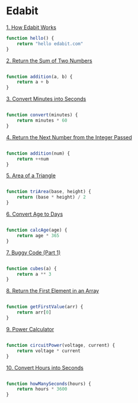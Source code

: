 # Edabit

[1. How Edabit Works](https://edabit.com/challenge/ARr5tA458o2tC9FTN)

```js 
function hello() {
	return "hello edabit.com"
}
```

[2. Return the Sum of Two Numbers](https://edabit.com/challenge/3LpBLgNRyaHMvNb4j)

```js

function addition(a, b) {
	return a + b
}

```

[3. Convert Minutes into Seconds](https://edabit.com/challenge/8q54MKnRrm89pSLmW)

```js

function convert(minutes) {
	return minutes * 60
}

```

[4. Return the Next Number from the Integer Passed](https://edabit.com/challenge/NAQhEoxbofPidLxm9)

```js

function addition(num) {
	return ++num
}

```

[5. Area of a Triangle](https://edabit.com/challenge/3CaszbdZYGN4otQD8)

```js

function triArea(base, height) {
	return (base * height) / 2
}

```

[6. Convert Age to Days](https://edabit.com/challenge/bL7hSc6Zh4zZJzGmw)

```js

function calcAge(age) {
	return age * 365
}

```

[7. Buggy Code (Part 1)](https://edabit.com/challenge/j7yQbF3J3rToHsDBP)

```js

function cubes(a) {
	return a ** 3
}

```

[8. Return the First Element in an Array](https://edabit.com/challenge/QaApgtePE6QrCZ64o)

```js

function getFirstValue(arr) {
	return arr[0]
}

```

[9. Power Calculator](https://edabit.com/challenge/wAdE9te55cowBLcPs)

```js

function circuitPower(voltage, current) {
	return voltage * current
}

```

[10. Convert Hours into Seconds](https://edabit.com/challenge/6AnQqiEjkJdZrWhPS)

```js

function howManySeconds(hours) {
	return hours * 3600
}

```